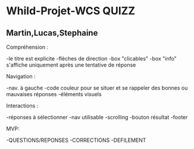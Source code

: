 # Whild-Projet-WCS QUIZZ

## Martin,Lucas,Stephaine

Compréhension :

-le titre est explicite 
-flèches de direction
-box "clicables"
-box "info" s'affiche uniquement après une tentative de réponse

Navigation :

-nav. à gauche
-code couleur pour se situer et se rappeler des bonnes ou mauvaises réponses
-éléments visuels

Interactions :

-réponses à sélectionner
-nav utilisable
-scrolling
-bouton résultat
-footer

MVP:

-QUESTIONS/REPONSES
-CORRECTIONS
-DEFILEMENT
